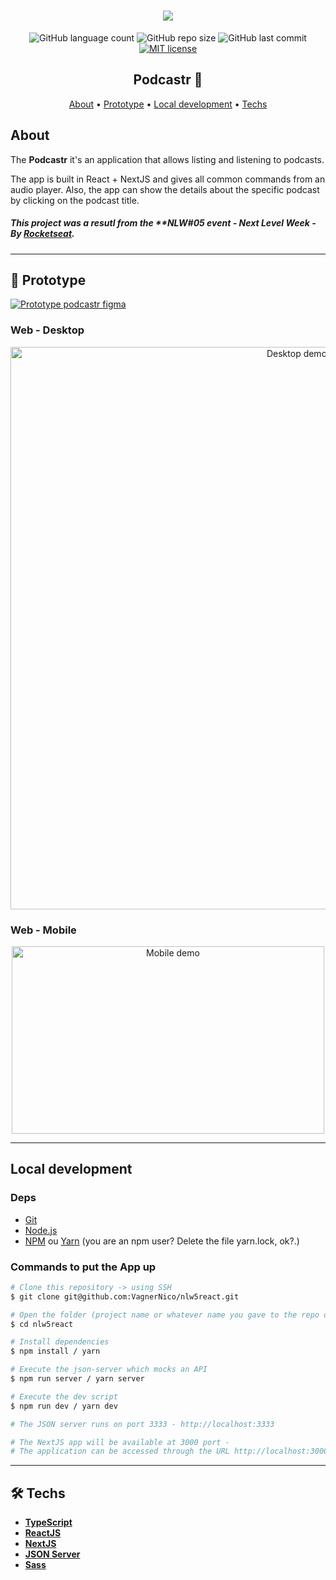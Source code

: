 <h1 align="center">
  <img src="./.github/Logo.svg"/>
</h1>
<p align="center">
  <a>
    <img alt="GitHub language count" src="https://img.shields.io/github/languages/count/VagnerNico/nlw5react">
  </a>  
  <a>
    <img alt="GitHub repo size" src="https://img.shields.io/github/repo-size/VagnerNico/nlw5react">
  </a>
  <a>
    <img alt="GitHub last commit" src="https://img.shields.io/github/last-commit/VagnerNico/nlw5react">
  </a>
  <a href="https://lbesson.mit-license.org/" target="_blank">
    <img alt="MIT license" src="https://img.shields.io/badge/License-MIT-blue.svg">
  </a>
</p>

<h2 align="center"> 
  Podcastr 🚀
</h2>

<p align="center">
 <a href="#about">About</a> •
 <a href="#-prototype">Prototype</a> • 
 <a href="#local-development">Local development</a> • 
 <a href="#-techs">Techs</a>
</p>

## About
The **Podcastr** it's an application that allows listing and listening to podcasts.

The app is built in React + NextJS and gives all common commands from an audio player. Also, the app can show the details about the specific podcast by clicking on the podcast title.

##### This project was a resutl from the **NLW#05 event - Next Level Week - By [Rocketseat](https://rocketseat.com.br/).

---
## 🎨 Prototype
<a href="https://www.figma.com/file/lvj0X4V5flra1SQB83hHnz/Podcastr-(Copy)">
  <img alt="Prototype podcastr figma" src="https://img.shields.io/badge/Prototype%20Link%20-Figma-%2304D361">
</a>

### Web - Desktop

<p align="center">
  <img src="./.github/repo_images/desktop.gif" alt="Desktop demo" title="Desktop Web App Demo" width="900px"/>
</p>

### Web - Mobile

<p align="center">
  <img src="./.github/repo_images/mobile.gif" alt="Mobile demo" width="500px" height="300px"/>
</p>

---

## Local development

### Deps
* [Git](https://git-scm.com/)
* [Node.js](https://nodejs.org/en/)
* [NPM](https://www.npmjs.com/get-npm) ou [Yarn](https://yarnpkg.com/) (you are an npm user? Delete the file yarn.lock, ok?.)

### Commands to put the App up
```bash
# Clone this repository -> using SSH
$ git clone git@github.com:VagnerNico/nlw5react.git

# Open the folder (project name or whatever name you gave to the repo on cloning process)
$ cd nlw5react

# Install dependencies
$ npm install / yarn

# Execute the json-server which mocks an API
$ npm run server / yarn server

# Execute the dev script
$ npm run dev / yarn dev

# The JSON server runs on port 3333 - http://localhost:3333

# The NextJS app will be available at 3000 port - 
# The application can be accessed through the URL http://localhost:3000
```

---

## 🛠 Techs

* **[TypeScript](https://www.typescriptlang.org/)**
* **[ReactJS](https://pt-br.reactjs.org/)**
* **[NextJS](https://nextjs.org/)**
* **[JSON Server](https://www.npmjs.com/package/json-server)**
* **[Sass](https://sass-lang.com/install)**
